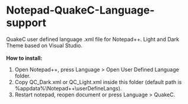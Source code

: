 # Notepad-QuakeC-Language-support
QuakeC user defined language .xml file for Notepad++. Light and Dark Theme based on Visual Studio.<br>
<br>
<b>How to install:</b><br>
1. Open Notepad++, press Language > Open User Defined Language folder.<br>
2. Copy QC_Dark.xml or QC_Light.xml inside this folder (default path is %appdata%\Notepad++\userDefineLangs).<br>
3. Restart notepad, reopen document or press Language > QuakeC.<br>


